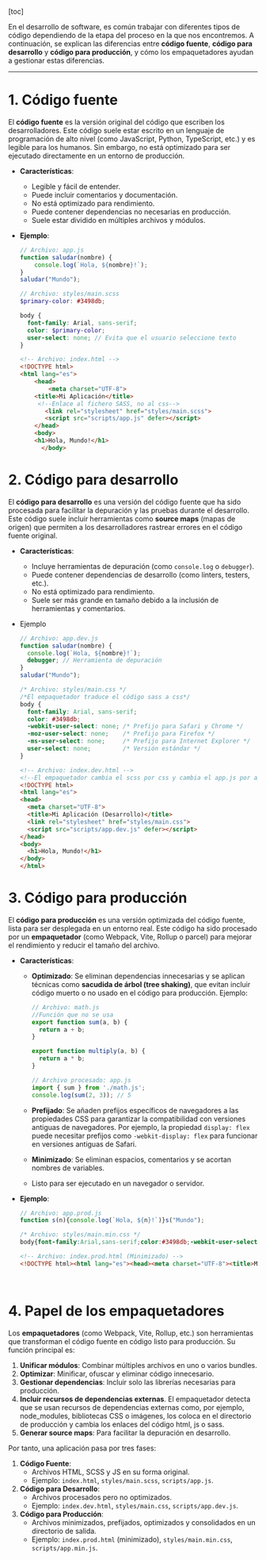 [toc]

En el desarrollo de software, es común trabajar con diferentes tipos de código dependiendo de la etapa del proceso en la que nos encontremos. A continuación, se explican las diferencias entre **código fuente**, **código para desarrollo** y **código para producción**, y cómo los empaquetadores ayudan a gestionar estas diferencias.

---

# 1. Código fuente

El **código fuente** es la versión original del código que escriben los desarrolladores. Este código suele estar escrito en un lenguaje de programación de alto nivel (como JavaScript, Python, TypeScript, etc.) y es legible para los humanos. Sin embargo, no está optimizado para ser ejecutado directamente en un entorno de producción.

- **Características**:
  - Legible y fácil de entender.
  - Puede incluir comentarios y documentación.
  - No está optimizado para rendimiento.
  - Puede contener dependencias no necesarias en producción.
  - Suele estar dividido en múltiples archivos y módulos.

- **Ejemplo**: 
    ```javascript
    // Archivo: app.js
    function saludar(nombre) {
        console.log(`Hola, ${nombre}!`);
    }
    saludar("Mundo");
    ```

    ```scss
    // Archivo: styles/main.scss
    $primary-color: #3498db;
    
    body {
      font-family: Arial, sans-serif;
      color: $primary-color;
      user-select: none; // Evita que el usuario seleccione texto
    }
    ```
    
    ```html
    <!-- Archivo: index.html -->
    <!DOCTYPE html>
    <html lang="es">
        <head>
            <meta charset="UTF-8">
        <title>Mi Aplicación</title>
         <!--Enlace al fichero SASS, no al css-->
           <link rel="stylesheet" href="styles/main.scss">
           <script src="scripts/app.js" defer></script>
        </head>
        <body>
        <h1>Hola, Mundo!</h1>
          </body>
    ```


# 2. Código para desarrollo

El **código para desarrollo** es una versión del código fuente que ha sido procesada para facilitar  la depuración y las pruebas durante el desarrollo. Este código suele  incluir herramientas como **source maps** (mapas de origen) que permiten a los desarrolladores rastrear errores en el código fuente original.

- **Características**:
  
  - Incluye herramientas de depuración (como `console.log` o `debugger`).
  - Puede contener dependencias de desarrollo (como linters, testers, etc.).
  - No está optimizado para rendimiento.
  - Suele ser más grande en tamaño debido a la inclusión de herramientas y comentarios.
- Ejemplo
    ```javascript
    // Archivo: app.dev.js
    function saludar(nombre) {
      console.log(`Hola, ${nombre}!`);
      debugger; // Herramienta de depuración
    }
    saludar("Mundo");
    ```
    
	```css
    /* Archivo: styles/main.css */
    /*El empaquetador traduce el código sass a css*/
    body {
      font-family: Arial, sans-serif;
      color: #3498db;
      -webkit-user-select: none; /* Prefijo para Safari y Chrome */
      -moz-user-select: none;    /* Prefijo para Firefox */
	  -ms-user-select: none;     /* Prefijo para Internet Explorer */
	  user-select: none;         /* Versión estándar */
    }
    ```
    
    ```html
    <!-- Archivo: index.dev.html -->
    <!--El empaquetador cambia el scss por css y cambia el app.js por app.dev.js-->
    <!DOCTYPE html>
    <html lang="es">
    <head>
      <meta charset="UTF-8">
      <title>Mi Aplicación (Desarrollo)</title>
      <link rel="stylesheet" href="styles/main.css">
      <script src="scripts/app.dev.js" defer></script>
    </head>
    <body>
      <h1>Hola, Mundo!</h1>
    </body>
    </html>
    ```


# 3. Código para producción

El **código para producción** es una versión optimizada del código fuente, lista para ser desplegada  en un entorno real. Este código ha sido procesado por un **empaquetador** (como Webpack, Vite, Rollup o parcel) para mejorar el rendimiento y reducir el tamaño del archivo.

- **Características**:
  - **Optimizado**: Se eliminan dependencias innecesarias y se aplican técnicas como **sacudida de árbol (tree shaking)**, que evitan incluir código muerto o no usado en el código para producción. Ejemplo:
      ```javascript
      // Archivo: math.js
      //Función que no se usa
      export function sum(a, b) {
        return a + b;
      }
      
      export function multiply(a, b) {
        return a * b;
      }
      ```
      ```javascript
      // Archivo procesado: app.js
      import { sum } from './math.js';
      console.log(sum(2, 3)); // 5
      ```
    
  - **Prefijado**: Se añaden prefijos específicos de navegadores a las propiedades CSS para  garantizar la compatibilidad con versiones antiguas de navegadores. Por  ejemplo, la propiedad `display: flex` puede necesitar prefijos como `-webkit-display: flex` para funcionar en versiones antiguas de Safari.
  - **Minimizado**: Se eliminan espacios, comentarios y se acortan nombres de variables.
  
  - Listo para ser ejecutado en un navegador o servidor.
- **Ejemplo**:
	
	```javascript
	// Archivo: app.prod.js
	function s(n){console.log(`Hola, ${n}!`)}s("Mundo");
	```
	
	```css
	/* Archivo: styles/main.min.css */
	body{font-family:Arial,sans-serif;color:#3498db;-webkit-user-select:none;-moz-user-select:none;-ms-user-select:none;user-select:none}
	```
	
	```html
	<!-- Archivo: index.prod.html (Minimizado) -->
	<!DOCTYPE html><html lang="es"><head><meta charset="UTF-8"><title>Mi Aplicación</title><link rel="stylesheet" href="styles/main.min.css"><script src="scripts/app.min.js" defer></script></head><body><h1>Hola, Mundo!</h1></body></html>
	```

​	

# 4. Papel de los empaquetadores

Los **empaquetadores** (como Webpack, Vite, Rollup, etc.) son herramientas que transforman el  código fuente en código listo para producción. Su función principal es:

1. **Unificar módulos**: Combinar múltiples archivos en uno o varios bundles.
2. **Optimizar**: Minificar, ofuscar y eliminar código innecesario.
3. **Gestionar dependencias**: Incluir solo las librerías necesarias para producción.
4. **Incluir recursos de dependencias externas**. El empaquetador detecta que se usan recursos de dependencias externas como, por ejemplo, node_modules, bibliotecas CSS o imágenes, los coloca en el directorio de producción y cambia los enlaces del código html, js o sass.
5. **Generar source maps**: Para facilitar la depuración en desarrollo.



Por tanto, una aplicación pasa por tres fases:

1. **Código Fuente**:
   - Archivos HTML, SCSS y JS en su forma original.
   - Ejemplo: `index.html`, `styles/main.scss`, `scripts/app.js`.
2. **Código para Desarrollo**:
   - Archivos procesados pero no optimizados.
   - Ejemplo: `index.dev.html`, `styles/main.css`, `scripts/app.dev.js`.
3. **Código para Producción**:
   - Archivos minimizados, prefijados, optimizados y consolidados en un directorio de salida.
   - Ejemplo: `index.prod.html` (minimizado), `styles/main.min.css`, `scripts/app.min.js`.